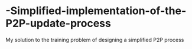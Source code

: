 # -Simplified-implementation-of-the-P2P-update-process
My solution to the training problem of designing a simplified P2P process

